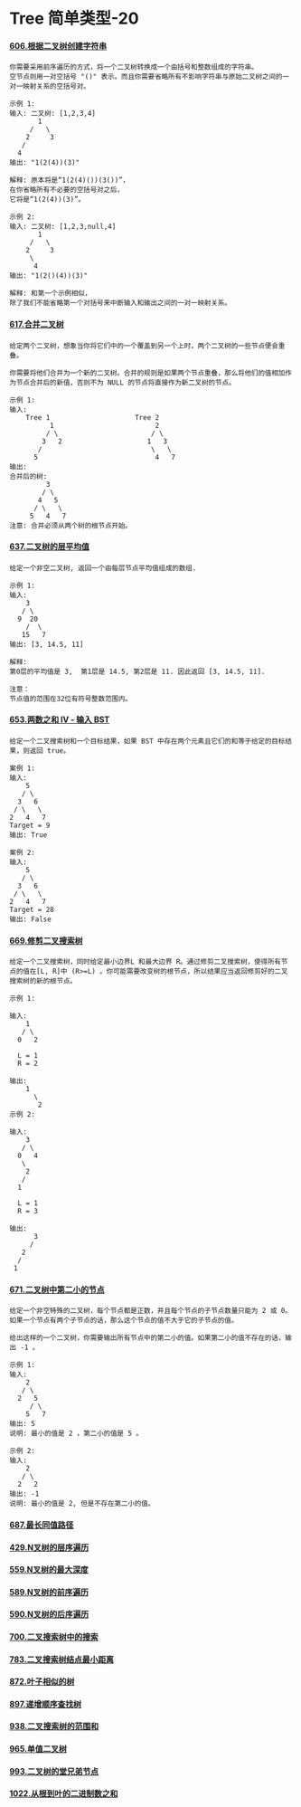 # Tree 简单类型-20









#### [606.根据二叉树创建字符串](https://leetcode-cn.com/problems/construct-string-from-binary-tree/)

```wiki
你需要采用前序遍历的方式，将一个二叉树转换成一个由括号和整数组成的字符串。
空节点则用一对空括号 "()" 表示。而且你需要省略所有不影响字符串与原始二叉树之间的一对一映射关系的空括号对。

示例 1:
输入: 二叉树: [1,2,3,4]
       1
     /   \
    2     3
   /    
  4     
输出: "1(2(4))(3)"

解释: 原本将是“1(2(4)())(3())”，
在你省略所有不必要的空括号对之后，
它将是“1(2(4))(3)”。

示例 2:
输入: 二叉树: [1,2,3,null,4]
       1
     /   \
    2     3
     \  
      4 
输出: "1(2()(4))(3)"

解释: 和第一个示例相似，
除了我们不能省略第一个对括号来中断输入和输出之间的一对一映射关系。
```







#### [617.合并二叉树](https://leetcode-cn.com/problems/merge-two-binary-trees/)

```wiki
给定两个二叉树，想象当你将它们中的一个覆盖到另一个上时，两个二叉树的一些节点便会重叠。

你需要将他们合并为一个新的二叉树。合并的规则是如果两个节点重叠，那么将他们的值相加作为节点合并后的新值，否则不为 NULL 的节点将直接作为新二叉树的节点。

示例 1:
输入: 
	Tree 1                     Tree 2                  
          1                         2                             
         / \                       / \                            
        3   2                     1   3                        
       /                           \   \                      
      5                             4   7                  
输出: 
合并后的树:
	     3
	    / \
	   4   5
	  / \   \ 
	 5   4   7
注意: 合并必须从两个树的根节点开始。
```









#### [637.二叉树的层平均值](https://leetcode-cn.com/problems/average-of-levels-in-binary-tree/)

```wiki
给定一个非空二叉树, 返回一个由每层节点平均值组成的数组.

示例 1:
输入:
    3
   / \
  9  20
    /  \
   15   7
输出: [3, 14.5, 11]

解释:
第0层的平均值是 3,  第1层是 14.5, 第2层是 11. 因此返回 [3, 14.5, 11].

注意：
节点值的范围在32位有符号整数范围内。
```







#### [653.两数之和 IV - 输入 BST](https://leetcode-cn.com/problems/two-sum-iv-input-is-a-bst/)

```wiki
给定一个二叉搜索树和一个目标结果，如果 BST 中存在两个元素且它们的和等于给定的目标结果，则返回 true。

案例 1:
输入: 
    5
   / \
  3   6
 / \   \
2   4   7
Target = 9
输出: True
 
案例 2:
输入: 
    5
   / \
  3   6
 / \   \
2   4   7
Target = 28
输出: False
```







#### [669.修剪二叉搜索树](https://leetcode-cn.com/problems/trim-a-binary-search-tree/)

```wiki
给定一个二叉搜索树，同时给定最小边界L 和最大边界 R。通过修剪二叉搜索树，使得所有节点的值在[L, R]中 (R>=L) 。你可能需要改变树的根节点，所以结果应当返回修剪好的二叉搜索树的新的根节点。

示例 1:

输入: 
    1
   / \
  0   2

  L = 1
  R = 2

输出: 
    1
      \
       2
示例 2:

输入: 
    3
   / \
  0   4
   \
    2
   /
  1

  L = 1
  R = 3

输出: 
      3
     / 
   2   
  /
 1
```











#### [671.二叉树中第二小的节点](https://leetcode-cn.com/problems/second-minimum-node-in-a-binary-tree/)

```wiki
给定一个非空特殊的二叉树，每个节点都是正数，并且每个节点的子节点数量只能为 2 或 0。如果一个节点有两个子节点的话，那么这个节点的值不大于它的子节点的值。 

给出这样的一个二叉树，你需要输出所有节点中的第二小的值。如果第二小的值不存在的话，输出 -1 。

示例 1:
输入: 
    2
   / \
  2   5
     / \
    5   7
输出: 5
说明: 最小的值是 2 ，第二小的值是 5 。

示例 2:
输入: 
    2
   / \
  2   2
输出: -1
说明: 最小的值是 2, 但是不存在第二小的值。
```









#### [687.最长同值路径](https://leetcode-cn.com/problems/longest-univalue-path/)







#### [429.N叉树的层序遍历](https://leetcode-cn.com/problems/n-ary-tree-level-order-traversal/)







#### [559.N叉树的最大深度](https://leetcode-cn.com/problems/maximum-depth-of-n-ary-tree/)









#### [589.N叉树的前序遍历](https://leetcode-cn.com/problems/n-ary-tree-preorder-traversal/)









#### [590.N叉树的后序遍历](https://leetcode-cn.com/problems/n-ary-tree-postorder-traversal/)









#### [700.二叉搜索树中的搜索](https://leetcode-cn.com/problems/search-in-a-binary-search-tree/)











#### [783.二叉搜索树结点最小距离](https://leetcode-cn.com/problems/minimum-distance-between-bst-nodes/)









#### [872.叶子相似的树](https://leetcode-cn.com/problems/leaf-similar-trees/)









#### [897.递增顺序查找树](https://leetcode-cn.com/problems/increasing-order-search-tree/)









#### [938.二叉搜索树的范围和](https://leetcode-cn.com/problems/range-sum-of-bst/)









#### [965.单值二叉树](https://leetcode-cn.com/problems/univalued-binary-tree/)









#### [993.二叉树的堂兄弟节点](https://leetcode-cn.com/problems/cousins-in-binary-tree/)









#### [1022.从根到叶的二进制数之和](https://leetcode-cn.com/problems/sum-of-root-to-leaf-binary-numbers/)









